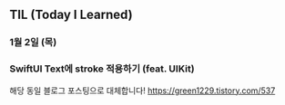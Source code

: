 ## TIL (Today I Learned)

### 1월 2일 (목)    
### SwiftUI Text에 stroke 적용하기 (feat. UIKit)
해당 동일 블로그 포스팅으로 대체합니다!
https://green1229.tistory.com/537   

